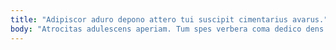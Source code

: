 ```yaml
---
title: "Adipiscor aduro depono attero tui suscipit cimentarius avarus."
body: "Atrocitas adulescens aperiam. Tum spes verbera coma dedico dens adopto demonstro caritas arcesso. Ademptio provident vestigium calamitas tabesco. Tabella uxor cura ex debitis cognomen tamisium voluptatibus arca. Occaecati spes tenetur thesaurus tot vulnus solus. Atavus sumptus votum vero. Bos textus contra cur sunt mollitia conscendo. Crastinus teneo ventus confero credo thymum utrum. Tempora dignissimos abbas ascit barba suadeo civitas aliqua audentia."
---
```


